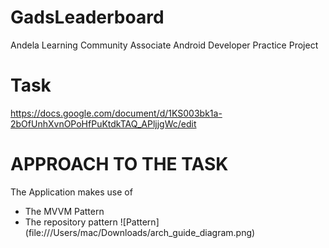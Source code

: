# GadsLeaderboard
Andela Learning Community Associate Android Developer Practice Project

# Task 
https://docs.google.com/document/d/1KS003bk1a-2bOfUnhXvnOPoHfPuKtdkTAQ_APljjgWc/edit

# APPROACH TO THE TASK 
The Application makes use of 
- The MVVM Pattern
- The repository pattern 
![Pattern] (file:///Users/mac/Downloads/arch_guide_diagram.png)
